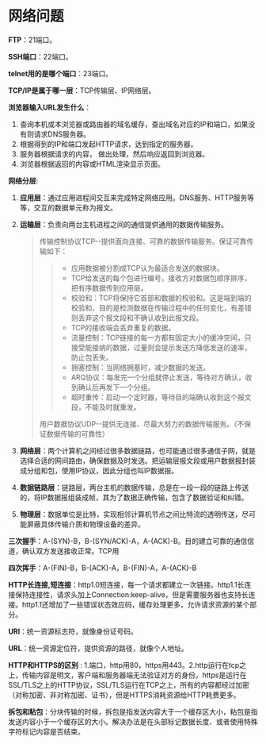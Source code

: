 # 网络问题

**FTP**：21端口。

**SSH端口**：22端口。

**telnet用的是哪个端口**：23端口。

**TCP/IP是属于哪一层**：TCP传输层、IP网络层。

**浏览器输入URL发生什么**：

1. 查询本机或本浏览器或路由器的域名缓存，查出域名对应的IP和端口，如果没有则请求DNS服务器。
2. 根据得到的IP和端口发起HTTP请求，达到指定的服务器。
3. 服务器根据请求的内容， 做出处理，然后响应返回到浏览器。
4. 浏览器根据返回的内容或HTML渲染显示页面。

**网络分层**:

1. **应用层**：通过应用进程间交互来完成特定网络应用。DNS服务、HTTP服务等等，交互的数据单元称为报文。

2. **运输层**：负责向两台主机进程之间的通信提供通用的数据传输服务。

   > 传输控制协议TCP--提供面向连接、可靠的数据传输服务。保证可靠传输如下：
   >
   > >* 应用数据被分割成TCP认为最适合发送的数据块。
   > >* TCP给发送的每个包进行编号，接收方对数据包顺序排序，把有序数据传到应用层。
   > >* 校验和：TCP将保持它首部和数据的校验和。这是端到端的校验和，目的是检测数据在传输过程中的任何变化，有差错则丢弃这个报文段和不确认收到此报文段。
   > >* TCP的接收端会丢弃重复的数据。
   > >* 流量控制：TCP链接的每一方都有固定大小的缓冲空间，只接受能接纳的数据，过量则会提示发送方降低发送的速率，防止包丢失。
   > >* 拥塞控制：当网络拥塞时，减少数据的发送。
   > >* ARQ协议：每发完一个分组就停止发送，等待对方确认，收到确认后再发下一个分组。
   > >* 超时重传：启动一个定时器，等待目的端确认收到这个报文段，不能及时就重发。
   >
   > 用户数据协议UDP--提供无连接、尽最大努力的数据传输服务。（不保证数据传输的可靠性）

3. **网络层**：两个计算机之间经过很多数据链路，也可能通过很多通信子网，就是选择合适的网间路由，确保数据及时发送。把运输层报文段或用户数据报封装成分组和包，使用IP协议，因此分组也叫IP数据报。

4. **数据链路层**：链路层，两台主机的数据传输，总是在一段一段的链路上传送的，将IP数据报组装成帧，其为了数据正确传输，包含了数据验证和纠错。

5. **物理层**：数据单位是比特，实现相邻计算机节点之间比特流的透明传送，尽可能屏蔽具体传输介质和物理设备的差异。

**三次握手**：A-(SYN)-B，B-(SYN/ACK)-A，A-(ACK)-B。目的建立可靠的通信信道，确认双方发送接收正常。TCP用

**四次挥手**：A-(FIN)-B，B-(ACK)-A，B-(FIN)-A，A-(ACK)-B

**HTTP长连接,短连接**：http1.0短连接，每一个请求都建立一次链接。http1.1长连接保持连接性，请求头加上Connection:keep-alive，但是需要服务器也支持长连接。http1.1还增加了一些错误状态效应码，缓存处理更多，允许请求资源的某个部分。

**URI**：统一资源标志符，就像身份证号码。

**URL**：统一资源定位符，提供资源的路径，就像个人地址。

**HTTP和HTTPS的区别** : 1.端口，http用80，https用443。2.http运行在tcp之上，传输内容是明文，客户端和服务器端无法验证对方的身份。https是运行在SSL/TLS之上的HTTP协议，SSL/TLS运行在TCP之上，所有的内容都经过加密（对称加密、非对称加密、证书），但是HTTPS消耗资源给HTTP耗费更多。

**拆包和粘包**：分块传输的时候，拆包是指发送内容大于一个缓存区大小，粘包是指发送内容小于一个缓存区的大小。解决办法是在头部标记数据长度、或者使用特殊字符标记内容是否结束。